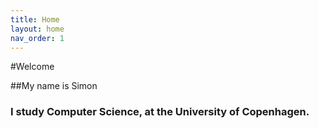 ```yaml
---
title: Home
layout: home
nav_order: 1
---
```


#Welcome 

##My name is Simon

### I study Computer Science, at the University of Copenhagen.
